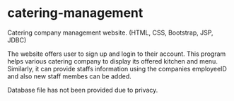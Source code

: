 # catering-management
Catering company management website. (HTML, CSS, Bootstrap, JSP, JDBC)

The website offers user to sign up and login to their account. 
This program helps various catering company to display its offered kitchen and menu. Similarly, it can provide staffs information using the
companies employeeID and also new staff membes can be added. 

Database file has not been provided due to privacy. 
